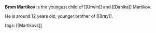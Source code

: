 **Brom Martikov** is the youngest child of [[Urwin]] and [[Danika]] Martikov. 

He is around 12 years old, younger brother of [[Bray]].

tags: [[Martikovs]]